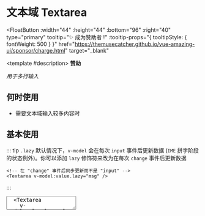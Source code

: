 # 文本域 Textarea

<FloatButton
  :width="44"
  :height="44"
  :bottom="96"
  :right="40"
  type="primary"
  tooltip="✨ 成为赞助者 !"
  :tooltip-props="{
    tooltipStyle: {
      fontWeight: 500
    }
  }"
  href="https://themusecatcher.github.io/vue-amazing-ui/sponsor/charge.html"
  target="_blank"
>
  <template #description>
    <span style="font-size: 14px; font-weight: 600;">赞助</span>
  </template>
</FloatButton>
<BackTop />
<Watermark fullscreen content="Vue Amazing UI" />

*用于多行输入*

## 何时使用

- 需要文本域输入较多内容时

<script setup lang="ts">
import { ref, watchEffect } from 'vue'
const value = ref('')
const lazyValue = ref('')
watchEffect(() => {
  console.log('value:', value.value)
})
watchEffect(() => {
  console.log('lazyValue:', lazyValue.value)
})
function onChange (e: Event) {
  console.log('change e:', e)
}
function onEnter (e: KeyboardEvent) {
  console.log('enter e:', e)
}
</script>

## 基本使用

::: tip `.lazy`
默认情况下，`v-model` 会在每次 `input` 事件后更新数据 (`IME` 拼字阶段的状态例外)。你可以添加 `lazy` 修饰符来改为在每次 `change` 事件后更新数据

```vue
<!-- 在 "change" 事件后同步更新而不是 "input" -->
<Textarea v-model:value.lazy="msg" />
```

:::

<Space vertical :width="480">
  <Textarea v-model:value="value" placeholder="Basic usage rows 2" :rows="2" @change="onChange" @enter="onEnter" />
  <Textarea
    v-model:value.lazy="lazyValue"
    placeholder="Lazy usage rows 2"
    :rows="2"
    @change="onChange"
    @enter="onEnter"
  />
</Space>

::: details Show Code

```vue
<script setup lang="ts">
import { ref, watchEffect } from 'vue'
const value = ref('')
const lazyValue = ref('')
watchEffect(() => {
  console.log('value:', value.value)
})
watchEffect(() => {
  console.log('lazyValue:', lazyValue.value)
})
function onChange (e: Event) {
  console.log('change e:', e)
}
function onEnter (e: KeyboardEvent) {
  console.log('enter e:', e)
}
</script>
<template>
  <Space vertical :width="480">
    <Textarea v-model:value="value" placeholder="Basic usage rows 2" :rows="2" @change="onChange" @enter="onEnter" />
    <Textarea
      v-model:value.lazy="lazyValue"
      placeholder="Lazy usage rows 2"
      :rows="2"
      @change="onChange"
      @enter="onEnter"
    />
  </Space>
</template>
```

:::

## 适应文本高度的文本域

<Space :width="480">
  <Textarea
    v-model:value="value"
    placeholder="Autosize height based on content lines"
    auto-size
  />
</Space>

::: details Show Code

```vue
<script setup lang="ts">
import { ref } from 'vue'
const value = ref('')
</script>
<template>
  <Space :width="480">
    <Textarea
      v-model:value="value"
      placeholder="Autosize height based on content lines"
      auto-size
    />
  </Space>
</template>
```

:::

## 自定义行数

<Space :width="480">
  <Textarea
    v-model:value="value"
    placeholder="Autosize height with minimum and maximum number of lines"
    :auto-size="{ minRows: 2, maxRows: 5 }"
  />
</Space>

::: details Show Code

```vue
<script setup lang="ts">
import { ref } from 'vue'
const value = ref('')
</script>
<template>
  <Space :width="480">
    <Textarea
      v-model:value="value"
      placeholder="Autosize height with minimum and maximum number of lines"
      :auto-size="{ minRows: 2, maxRows: 5 }"
    />
  </Space>
</template>
```

:::

## 带清除图标

<Space :width="480">
  <Textarea v-model:value="value" placeholder="textarea with clear icon" allow-clear />
</Space>

::: details Show Code

```vue
<script setup lang="ts">
import { ref } from 'vue'
const value = ref('')
</script>
<template>
  <Space :width="480">
    <Textarea v-model:value="value" placeholder="textarea with clear icon" allow-clear />
  </Space>
</template>
```

:::

## 带数字提示

<Space :width="480">
  <Textarea v-model:value="value" show-count :maxlength="10" />
</Space>

::: details Show Code

```vue
<script setup lang="ts">
import { ref } from 'vue'
const value = ref('')
</script>
<template>
  <Space :width="480">
    <Textarea v-model:value="value" show-count :maxlength="10" />
  </Space>
</template>
```

:::

## 禁用

<Space :width="480">
  <Textarea v-model:value="value" disabled />
</Space>

::: details Show Code

```vue
<script setup lang="ts">
import { ref } from 'vue'
const value = ref('')
</script>
<template>
  <Space :width="480">
    <Textarea v-model:value="value" disabled />
  </Space>
</template>
```

:::

## APIs

### Textarea

参数 | 说明 | 类型 | 默认值
-- | -- | -- | --
width | 文本域宽度，单位 `px` | string &#124; number | '100%'
allowClear | 可以点击清除图标删除内容 | boolean | false
autoSize | 自适应内容高度 | boolean &#124; {minRows\?: number, maxRows?: number} | false
disabled | 是否禁用 | boolean | false
placeholder | 文本域输入的占位符 | string | undefined
maxlength | 文字最大长度 | number | undefined
showCount | 是否展示字数 | boolean | false
value <Tag color="cyan">v-model</Tag> | 文本域内容 | string | undefined

## Events

名称 | 说明 | 类型
-- | -- | --
change | 文本域内容变化时的回调 | (e: Event) => void
enter | 按下回车的回调 | (e: Event) => void
